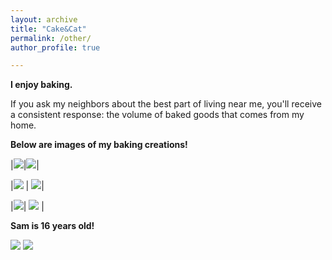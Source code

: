 ```yaml
---
layout: archive
title: "Cake&Cat"
permalink: /other/
author_profile: true

---
```


**I enjoy baking.**

If you ask my neighbors about the best part of living near me, you'll receive a consistent response: the volume of baked goods that comes from my home.

**Below are images of my baking creations!**

|![](/yushangw/images/baking/Chocolatetart.JPG)|![](/yushangw/images/baking/macaron3.jpg)|

|![](/yushangw/images/baking/canele.JPG) | ![](/yushangw/images/baking/blacktea.jpg)|

|![](/yushangw/images/baking/DSCF0555.JPG)| ![](/yushangw/images/baking/DSCF0597.JPG) |

**Sam is 16 years old!**

![](/yushangw/images/baking/DSCF0604.JPG) 
 ![](/yushangw/images/baking/DSCF0526.JPG)


